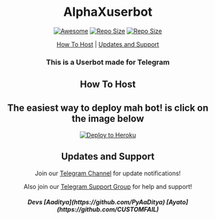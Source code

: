 <h1 align="center">AlphaXuserbot</h1>
<p align="center"><a href="https://cdn.jsdelivr.net/gh/sindresorhus/awesome@d7305f38d29fed78fa85652e3a63e154dd8e8829/media/badge.svg?label=Repo%20size&style=flat-square"> <img src="https://cdn.jsdelivr.net/gh/sindresorhus/awesome@d7305f38d29fed78fa85652e3a63e154dd8e8829/media/badge.svg?label=Repo%20size&style=flat-square" alt="Awesome" /></a> <a align="center"><a href="https://api.codacy.com/project/badge/Grade/441b48966e9f4b58a643d7c4cee8ba66?label=Repo%20size&style=flat-square"> <img src="https://api.codacy.com/project/badge/Grade/441b48966e9f4b58a643d7c4cee8ba66?label=Repo%20size&style=flat-square" alt="Repo Size" /></a> <a align="center"><a href="https://img.shields.io/github/repo-size/utkarshdubey2008/AlphaXuserbot.svg?label=Repo%20size&style=flat-square"> <img src="https://img.shields.io/github/repo-size/utkarshdubey2008/AlphaXuserbot.svg?label=Repo%20size&style=flat-square" alt="Repo Size" /></a></p> </p><p align="center"><a href="#how-to-host">How To Host</a> | <a href="#updates-and-support">Updates and Support</a> </p>
<h3 align="center">This is a Userbot made for Telegram</h3>
<h2 align="center">How To Host</h2>
<h2 align="center">The easiest way to deploy mah bot! is click on the image below</h2>
<p align="center"><a href="https://heroku.com/deploy?template=https://github.com/utkarshdubey2008/AlphaXuserbot"> <img src="https://telegra.ph/file/c7766ef842c2bf6088945.jpg" alt="Deploy to Heroku" /></a></p>
<h2 align="center">Updates and Support</h2>
<p align="center">Join our <a href="https://t.me/alpha_bot_updates">Telegram Channel</a> for update notifications!</p>
<p align="center">Also join our <a href="https://t.me/alpha_bot_support">Telegram Support Group</a> for help and support!</p>
<h5 align=center > Devs
[Aaditya](https://github.com/PyAaDitya)
[Ayato](https://github.com/CUSTOMFAIL)

